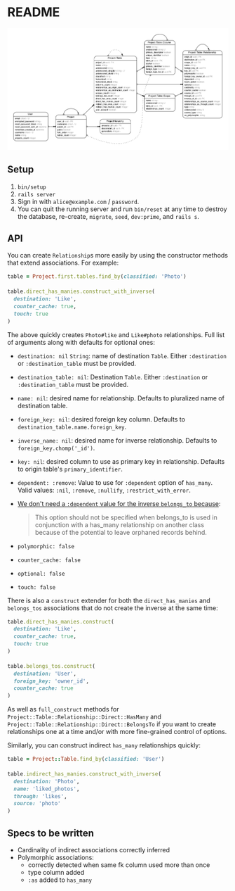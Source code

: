# README

![Domain Model](erd.png?raw=true "Domain Model")

## Setup

 1. `bin/setup`
 2. `rails server`
 3. Sign in with `alice@example.com` / `password`.
 4. You can quit the running server and run `bin/reset` at any time to destroy the database, re-create, `migrate`, `seed`, `dev:prime`, and `rails s`.

## API

You can create `Relationship`s more easily by using the constructor methods that extend associations. For example:

```ruby
table = Project.first.tables.find_by(classified: 'Photo')

table.direct_has_manies.construct_with_inverse(
  destination: 'Like',
  counter_cache: true,
  touch: true
)
```

The above quickly creates `Photo#like` and `Like#photo` relationships. Full list of arguments along with defaults for optional ones:

 - `destination: nil` `String`: name of destination `Table`. Either `:destination` or `:destination_table` must be provided.
 - `destination_table: nil`:  Destination `Table`. Either `:destination` or `:destination_table` must be provided.
 - `name: nil`: desired name for relationship. Defaults to pluralized name of destination table.
 - `foreign_key: nil`: desired foreign key column. Defaults to `destination_table.name.foreign_key`.
 - `inverse_name: nil`: desired name for inverse relationship. Defaults to `foreign_key.chomp('_id')`.
 - `key: nil`: desired column to use as primary key in relationship. Defaults to origin table's `primary_identifier`.
 - `dependent: :remove`: Value to use for `:dependent` option of `has_many`. Valid values: `:nil`, `:remove`, `:nullify`, `:restrict_with_error`.
 - [We don't need a `:dependent` value for the inverse `belongs_to` because](https://api.rubyonrails.org/v6.1.4/classes/ActiveRecord/Associations/ClassMethods.html#method-i-belongs_to):

    > This option should not be specified when belongs_to is used in conjunction with a has_many relationship on another class because of the potential to leave orphaned records behind.
 - `polymorphic: false`
 - `counter_cache: false`
 - `optional: false`
 - `touch: false`

There is also a `construct` extender for both the `direct_has_manies` and `belongs_tos` associations that do not create the inverse at the same time:

```ruby
table.direct_has_manies.construct(
  destination: 'Like',
  counter_cache: true,
  touch: true
)

table.belongs_tos.construct(
  destination: 'User',
  foreign_key: 'owner_id',
  counter_cache: true
)
``` 

As well as `full_construct` methods for `Project::Table::Relationship::Direct::HasMany` and `Project::Table::Relationship::Direct::BelongsTo` if you want to create relationships one at a time and/or with more fine-grained control of options.

Similarly, you can construct indirect `has_many` relationships quickly:

```ruby
table = Project::Table.find_by(classified: 'User')

table.indirect_has_manies.construct_with_inverse(
  destination: 'Photo',
  name: 'liked_photos',
  through: 'likes',
  source: 'photo'
)
```

## Specs to be written

 - Cardinality of indirect associations correctly inferred
 - Polymorphic associations:
    - correctly detected when same fk column used more than once
    - type column added
    - `:as` added to `has_many`
